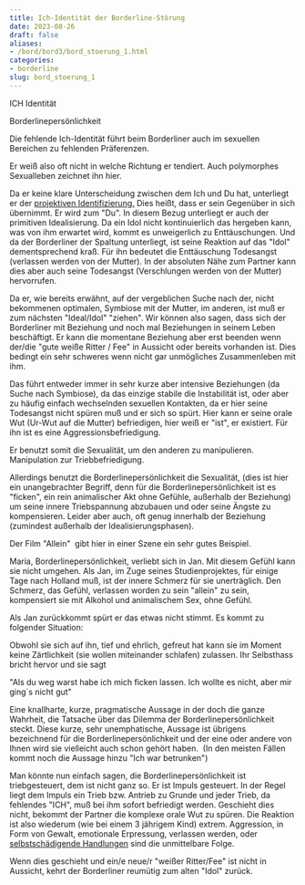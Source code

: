 ```yaml
---
title: Ich-Identität der Borderline-Störung
date: 2023-08-26
draft: false
aliases:
- /bord/bord3/bord_stoerung_1.html
categories:
- borderline
slug: bord_stoerung_1
---
```





ICH Identität

Borderlinepersönlichkeit

Die fehlende Ich-Identität führt beim Borderliner auch im sexuellen
Bereichen zu fehlenden Präferenzen.

Er weiß also oft nicht in welche Richtung er tendiert. Auch polymorphes
Sexualleben zeichnet ihn hier.

Da er keine klare Unterscheidung zwischen dem Ich und Du hat, unterliegt er
der [projektiven
Identifizierung.](https://borderliner.ch/spaltung/spaltung.html) Dies heißt, dass er sein Gegenüber in sich übernimmt. Er
wird zum "Du". In diesem Bezug unterliegt er auch der primitiven
Idealisierung. Da ein Idol nicht kontinuierlich das hergeben kann, was von ihm
erwartet wird, kommt es unweigerlich zu Enttäuschungen. Und da der Borderliner
der Spaltung unterliegt, ist seine Reaktion auf das "Idol"
dementsprechend kraß. Für ihn bedeutet die Enttäuschung Todesangst (verlassen
werden von der Mutter). In der absoluten Nähe zum Partner kann dies aber auch
seine Todesangst (Verschlungen werden von der Mutter) hervorrufen.

Da er, wie bereits erwähnt, auf der vergeblichen Suche nach der, nicht
bekommenen optimalen, Symbiose mit der Mutter, im anderen, ist muß er zum
nächsten "Ideal/Idol" "ziehen". Wir können also sagen, dass sich
der Borderliner mit Beziehung und noch mal Beziehungen in seinem Leben
beschäftigt. Er kann die momentane Beziehung aber erst beenden wenn der/die
"gute weiße Ritter / Fee" in Aussicht oder bereits vorhanden ist.
Dies bedingt ein sehr schweres wenn nicht gar unmögliches Zusammenleben mit
ihm.

Das führt entweder immer in sehr kurze aber intensive Beziehungen (da Suche
nach Symbiose), da das einzige stabile die Instabilität ist, oder aber zu
häufig einfach wechselnden sexuellen Kontakten, da er hier seine Todesangst
nicht spüren muß und er sich so spürt. Hier kann er seine orale Wut (Ur-Wut
auf die Mutter) befriedigen, hier weiß er "ist", er existiert. Für
ihn ist es eine Aggressionsbefriedigung.

Er benutzt somit die Sexualität, um den anderen zu manipulieren. Manipulation
zur Triebbefriedigung.

Allerdings benutzt die Borderlinepersönlichkeit die Sexualität, (dies
ist hier ein unangebrachter Begriff, denn für die Borderlinepersönlichkeit ist
es "ficken", ein rein animalischer Akt ohne Gefühle, außerhalb der
Beziehung) um seine innere Triebspannung abzubauen und oder seine Ängste zu
kompensieren. Leider aber auch, oft genug innerhalb der Beziehung (zumindest
außerhalb der Idealisierungsphasen).

Der Film "Allein"  gibt hier in einer Szene ein sehr gutes
Beispiel.

Maria, Borderlinepersönlichkeit, verliebt sich in Jan. Mit diesem Gefühl
kann sie nicht umgehen. Als Jan, im Zuge seines Studienprojektes, für einige
Tage nach Holland muß, ist der innere Schmerz für sie unerträglich. Den
Schmerz, das Gefühl, verlassen worden zu sein "allein" zu sein,
kompensiert sie mit Alkohol und animalischem Sex, ohne Gefühl.

Als Jan zurückkommt spürt er das etwas nicht stimmt. Es kommt zu
folgender Situation:

Obwohl sie sich auf ihn, tief und ehrlich, gefreut hat kann sie im Moment
keine Zärtlichkeit (sie wollen miteinander schlafen) zulassen. Ihr Selbsthass
bricht hervor und sie sagt

"Als du weg warst habe ich mich ficken lassen.
Ich wollte es nicht, aber mir ging`s nicht gut"

Eine knallharte, kurze, pragmatische Aussage in der
doch die ganze Wahrheit, die Tatsache über das Dilemma der
Borderlinepersönlichkeit steckt. Diese kurze, sehr unemphatische, Aussage ist
übrigens bezeichnend für die Borderlinepersönlichkeit und der eine oder
andere von Ihnen wird sie vielleicht auch schon gehört haben. 
(In den meisten Fällen kommt noch die Aussage
hinzu "Ich war betrunken")

Man könnte nun einfach sagen, die Borderlinepersönlichkeit ist triebgesteuert, dem ist
nicht ganz so. Er ist Impuls gesteuert. In der Regel liegt dem Impuls ein Trieb
bzw. Antrieb zu Grunde und jeder Trieb, da fehlendes "ICH", muß bei
ihm sofort befriedigt werden. Geschieht dies nicht, bekommt der Partner die
komplexe orale Wut zu spüren. Die Reaktion ist also wiederum (wie bei einem 3
jährigem Kind) extrem. Aggression, in Form von Gewalt, emotionale Erpressung,
verlassen werden, oder [selbstschädigende
Handlungen](https://borderliner.ch/ssv/ssvv.htm) sind die unmittelbare Folge.

Wenn dies geschieht und ein/e neue/r "weißer Ritter/Fee" ist nicht in
Aussicht, kehrt der Borderliner reumütig zum alten "Idol" zurück.



